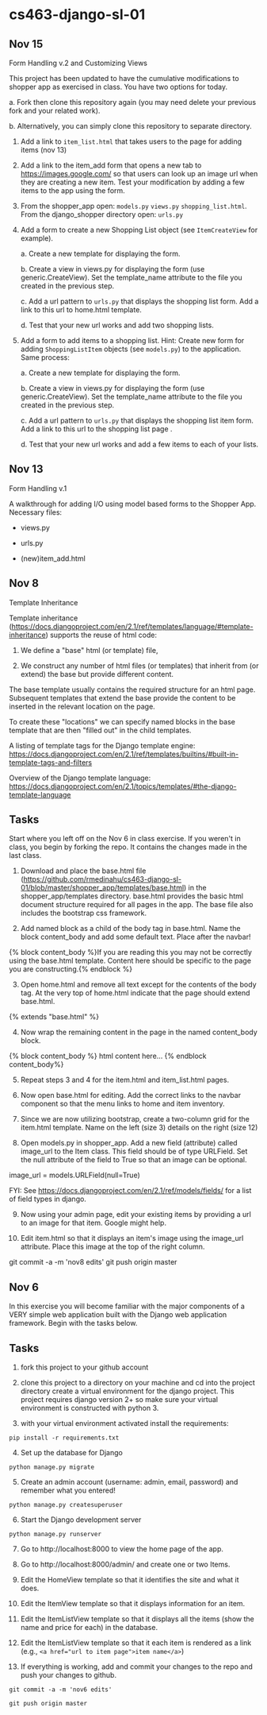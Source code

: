 # cs463-django-sl-01

## Nov 15 
Form Handling v.2 and Customizing Views

This project has been updated to have the cumulative modifications to shopper app as exercised in class. You have two options for today.

a. Fork then clone this repository again (you may need delete your previous fork and your related work). 

b. Alternatively, you can simply clone this repository to separate directory.

1. Add a link to ```item_list.html``` that takes users to the page for adding items (nov 13)

2. Add a link to the item_add form that opens a new tab to https://images.google.com/ so that users can look up an image url when they are creating a new item. Test your modification by adding a few items to the app using the form.

3. From the shopper_app open: ```models.py``` ```views.py``` ```shopping_list.html```. From the django_shopper directory open: ```urls.py```

4. Add a form to create a new Shopping List object (see ```ItemCreateView``` for example).

    a. Create a new template for displaying the form.

    b. Create a view in views.py for displaying the form (use generic.CreateView). Set the template_name attribute to the file you created in the previous step.

    c. Add a url pattern to ```urls.py``` that displays the shopping list form. Add a link to this url to home.html template.

    d. Test that your new url works and add two shopping lists.


5. Add a form to add items to a shopping list. Hint: Create new form for adding ```ShoppingListItem``` objects (see ```models.py```) to the application. Same process:

    a. Create a new template for displaying the form.

    b. Create a view in views.py for displaying the form (use generic.CreateView). Set the template_name attribute to the file you created in the previous step.

    c. Add a url pattern to ```urls.py``` that displays the shopping list item form. Add a link to this url to the shopping list page .

    d. Test that your new url works and add a few items to each of your lists.







## Nov 13
Form Handling v.1

A walkthrough for adding I/O using model based forms to the Shopper App. Necessary files:

* views.py

* urls.py

* (new)item_add.html

## Nov 8
Template Inheritance

Template inheritance (https://docs.djangoproject.com/en/2.1/ref/templates/language/#template-inheritance) supports the reuse of html code:

1) We define a "base" html (or template) file, 

2) We construct any number of html files (or templates) that inherit from (or extend) the base but provide different content.

The base template usually contains the required structure for an html page. Subsequent templates that extend the base provide the content to be inserted in the relevant location on the page.

To create these "locations" we can specify named blocks in the base template that are then "filled out" in the child templates.

A listing of template tags for the Django template engine: https://docs.djangoproject.com/en/2.1/ref/templates/builtins/#built-in-template-tags-and-filters

Overview of the Django template language: https://docs.djangoproject.com/en/2.1/topics/templates/#the-django-template-language

## Tasks
Start where you left off on the Nov 6 in class exercise. If you weren't in class, you begin by forking the repo. It contains the changes made in the last class.

1. Download and place the base.html file (https://github.com/rmedinahu/cs463-django-sl-01/blob/master/shopper_app/templates/base.html) in the shopper_app/templates directory. base.html provides the basic html document structure required for all pages in the app. The base file also includes the bootstrap css framework.

2. Add named block as a child of the body tag in base.html. Name the block content_body and add some default text. Place after the navbar!

{% block content_body %}If you are reading this you may not be correctly using the base.html template. Content here should be specific to the page you are constructing.{% endblock %}

3. Open home.html and remove all text except for the contents of the body tag. At the very top of home.html indicate that the page should extend base.html.

{% extends "base.html" %}

4. Now wrap the remaining content in the page in the named content_body block.

{% block content_body %}
html content here...
{% endblock content_body%}

5. Repeat steps 3 and 4 for the item.html and item_list.html pages.

6. Now open base.html for editing. Add the correct links to the navbar component so that the menu links to home and item inventory.

7. Since we are now utilizing bootstrap, create a two-column grid for the item.html template. Name on the left (size 3) details on the right (size 12)

8. Open models.py in shopper_app. Add a new field (attribute) called image_url to the Item class. This field should be of type URLField. Set the null attribute of the field to True so that an image can be optional.

image_url = models.URLField(null=True)

FYI: See https://docs.djangoproject.com/en/2.1/ref/models/fields/ for a list of field types in django.

9. Now using your admin page, edit your existing items by providing a url to an image for that item. Google might help.

10. Edit item.html so that it displays an item's image using the image_url attribute. Place this image at the top of the right column.

git commit -a -m 'nov8 edits'
git push origin master
## Nov 6
In this exercise you will become familiar with the major components of a VERY simple web application built with the Django web application framework. Begin with the tasks below.

## Tasks
1. fork this project to your github account

2. clone this project to a directory on your machine and cd into the project directory
create a virtual environment for the django project. This project requires django version 2+ so make sure your virtual environment is constructed with python 3.

3. with your virtual environment activated install the requirements:

```pip install -r requirements.txt```

4. Set up the database for Django

```python manage.py migrate```

5. Create an admin account (username: admin, email, password) and remember what you entered!

```python manage.py createsuperuser```

6. Start the Django development server

```python manage.py runserver```

7. Go to http://localhost:8000 to view the home page of the app.

8. Go to http://localhost:8000/admin/ and create one or two Items.

9. Edit the HomeView template so that it identifies the site and what it does. 

10. Edit the ItemView template so that it displays information for an item.

11. Edit the ItemListView template so that it displays all the items (show the name and price for each) in the database.

12. Edit the ItemListView template so that it each item is rendered as a link (e.g., ```<a href="url to item page">item name</a>```)

13. If everything is working, add and commit your changes to the repo and push your changes to github.

```git commit -a -m 'nov6 edits'```

```git push origin master```



